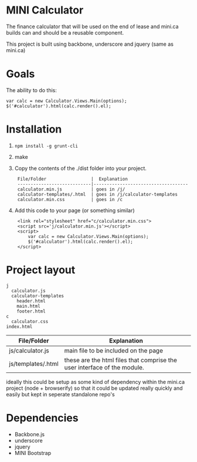 # MINI Calculator

The finance calculator that will be used on the end of lease and mini.ca
builds can and should be a reusable component.

This project is built using backbone, underscore and jquery (same as mini.ca)


# Goals

The ability to do this:

    var calc = new Calculator.Views.Main(options);
    $('#calculator').html(calc.render().el);

# Installation

1. `npm install -g grunt-cli`
2. make
3. Copy the contents of the ./dist folder into your project.

        File/Folder                 |  Explanation
        ----------------------------|------------------------------------
        calculator.min.js           | goes in /j/
        calculator-templates/.html  | goes in /j/calculator-templates
        calculator.min.css          | goes in /c
        
4. Add this code to your page (or something similar)

        <link rel="stylesheet" href="c/calculator.min.css">
        <script src='j/calculator.min.js'></script>
        <script>
            var calc = new Calculator.Views.Main(options);
            $('#calculator').html(calc.render().el);
        </script>

# Project layout

    j
      calculator.js
      calculator-templates
        header.html
        main.html
        footer.html
    c
      calculator.css
    index.html
    
File/Folder         |  Explanation
--------------------|------------------------------------
js/calculator.js    | main file to be included on the page
js/templates/.html  | these are the html files that comprise the user interface of the module.                  
ideally this could be setup as some kind of dependency within the mini.ca project (node + browserify) so that it could be
updated really quickly and easily but kept in seperate standalone repo's

# Dependencies

- Backbone.js
- underscore
- jquery
- MINI Bootstrap


